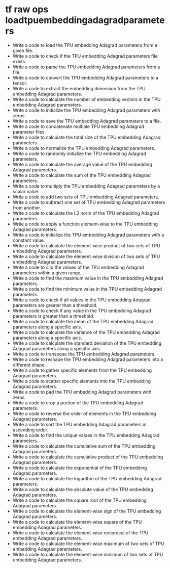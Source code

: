 # tf raw ops loadtpuembeddingadagradparameters

- Write a code to load the TPU embedding Adagrad parameters from a given file.
- Write a code to check if the TPU embedding Adagrad parameters file exists.
- Write a code to parse the TPU embedding Adagrad parameters from a file.
- Write a code to convert the TPU embedding Adagrad parameters to a tensor.
- Write a code to extract the embedding dimension from the TPU embedding Adagrad parameters.
- Write a code to calculate the number of embedding vectors in the TPU embedding Adagrad parameters.
- Write a code to initialize the TPU embedding Adagrad parameters with zeros.
- Write a code to save the TPU embedding Adagrad parameters to a file.
- Write a code to concatenate multiple TPU embedding Adagrad parameter files.
- Write a code to calculate the total size of the TPU embedding Adagrad parameters.
- Write a code to normalize the TPU embedding Adagrad parameters.
- Write a code to randomly initialize the TPU embedding Adagrad parameters.
- Write a code to calculate the average value of the TPU embedding Adagrad parameters.
- Write a code to calculate the sum of the TPU embedding Adagrad parameters.
- Write a code to multiply the TPU embedding Adagrad parameters by a scalar value.
- Write a code to add two sets of TPU embedding Adagrad parameters.
- Write a code to subtract one set of TPU embedding Adagrad parameters from another.
- Write a code to calculate the L2 norm of the TPU embedding Adagrad parameters.
- Write a code to apply a function element-wise to the TPU embedding Adagrad parameters.
- Write a code to initialize the TPU embedding Adagrad parameters with a constant value.
- Write a code to calculate the element-wise product of two sets of TPU embedding Adagrad parameters.
- Write a code to calculate the element-wise division of two sets of TPU embedding Adagrad parameters.
- Write a code to clip the values of the TPU embedding Adagrad parameters within a given range.
- Write a code to find the maximum value in the TPU embedding Adagrad parameters.
- Write a code to find the minimum value in the TPU embedding Adagrad parameters.
- Write a code to check if all values in the TPU embedding Adagrad parameters are greater than a threshold.
- Write a code to check if any value in the TPU embedding Adagrad parameters is greater than a threshold.
- Write a code to calculate the mean of the TPU embedding Adagrad parameters along a specific axis.
- Write a code to calculate the variance of the TPU embedding Adagrad parameters along a specific axis.
- Write a code to calculate the standard deviation of the TPU embedding Adagrad parameters along a specific axis.
- Write a code to transpose the TPU embedding Adagrad parameters.
- Write a code to reshape the TPU embedding Adagrad parameters into a different shape.
- Write a code to gather specific elements from the TPU embedding Adagrad parameters.
- Write a code to scatter specific elements into the TPU embedding Adagrad parameters.
- Write a code to pad the TPU embedding Adagrad parameters with zeros.
- Write a code to crop a portion of the TPU embedding Adagrad parameters.
- Write a code to reverse the order of elements in the TPU embedding Adagrad parameters.
- Write a code to sort the TPU embedding Adagrad parameters in ascending order.
- Write a code to find the unique values in the TPU embedding Adagrad parameters.
- Write a code to calculate the cumulative sum of the TPU embedding Adagrad parameters.
- Write a code to calculate the cumulative product of the TPU embedding Adagrad parameters.
- Write a code to calculate the exponential of the TPU embedding Adagrad parameters.
- Write a code to calculate the logarithm of the TPU embedding Adagrad parameters.
- Write a code to calculate the absolute value of the TPU embedding Adagrad parameters.
- Write a code to calculate the square root of the TPU embedding Adagrad parameters.
- Write a code to calculate the element-wise sign of the TPU embedding Adagrad parameters.
- Write a code to calculate the element-wise square of the TPU embedding Adagrad parameters.
- Write a code to calculate the element-wise reciprocal of the TPU embedding Adagrad parameters.
- Write a code to calculate the element-wise maximum of two sets of TPU embedding Adagrad parameters.
- Write a code to calculate the element-wise minimum of two sets of TPU embedding Adagrad parameters.